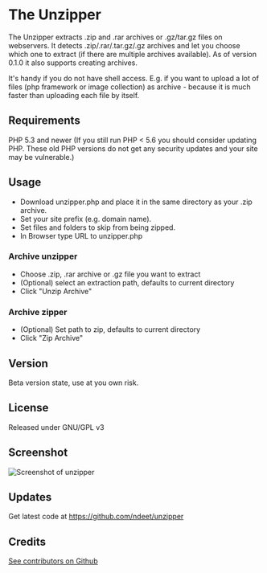 # The Unzipper

The Unzipper extracts .zip and .rar archives or .gz/tar.gz files on webservers. It detects .zip/.rar/.tar.gz/.gz archives and let you choose which one to extract (if there are multiple archives available).
As of version 0.1.0 it also supports creating archives.

It's handy if you do not have shell access. E.g. if you want to upload a lot of files (php framework or image collection) as archive - because it is much faster than uploading each file by itself.


## Requirements    
PHP 5.3 and newer
(If you still run PHP < 5.6 you should consider updating PHP. These old PHP versions do not get any security updates and your site may be vulnerable.)


## Usage
* Download unzipper.php and place it in the same directory as your .zip archive.
* Set your site prefix (e.g. domain name).
* Set files and folders to skip from being zipped.
* In Browser type URL to unzipper.php

### Archive unzipper
* Choose .zip, .rar archive or .gz file you want to extract
* (Optional) select an extraction path, defaults to current directory
* Click "Unzip Archive"

### Archive zipper
* (Optional) Set path to zip, defaults to current directory
* Click "Zip Archive"

## Version
Beta version state, use at you own risk.


## License
Released under GNU/GPL v3


## Screenshot   
![Screenshot of unzipper](https://cloud.githubusercontent.com/assets/1136761/17080297/1bccbd60-512a-11e6-89cb-c6c112270154.png)


## Updates    
Get latest code at https://github.com/ndeet/unzipper


## Credits   
[See contributors on Github](https://github.com/ndeet/unzipper/graphs/contributors)  
